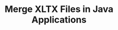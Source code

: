 ---
############################# Static ############################
layout: "autogen"
draft: false
path: "merger/java/xltx/"
otherformats: PDF BMP CSV DOC DOCM DOCX DOT DOTM DOTX EPUB Excel HTML Image MHT MHTML ODP ODS ODT OTP OTT PDF PNG POTM POTX PPS PPSM PPSX PPT PPTM PPTX PS RTF TEX TIF TIFF TSV TXT VDX Visio VSDM VSDX VSSX VSSM VSTM VSTX VSX VTX Web Word Worksheet XLAM XLS XLSB XLSM XLSX XLT XLTM XPS 

############################# Head ############################
head_title: "Merge XLTX Files via Java & J2SE Documents Merger API"
head_description: "Merge multiple XLTX files into a single file using Java documents merger API with all data, style and formatting as the source documents."

############################# Header ############################
title: "Merge XLTX Files in Java Applications"
description: "Merge multiple XLTX files into a single file using Java documents merger API. Merge selected pages or page ranges from various source documents into a single resultant document with all data, style and formatting as the source documents."

############################# SubMenu ############################
submenu:
    enable: true

############################# About ############################
about:
    enable: true
    title: "GroupDocs.Merger for Java API"
    content: |
        GroupDocs.Merger for Java library offers a simple solution to safely merge & split between a wide range of document formats including PDF, Microsoft Office (Word, Excel, PowerPoint, OneNote), OpenDocument, HTML, images and many others within .NET applications. By adding just a few lines of the code, perform several document operations such as move, remove, rotate, swap, extract or change the orientation of pages within the documents. The documents merging API also supports previewing document pages as an image to analyse the document structure, formatting and content on the page.
        
        GroupDocs.Merger APIs are well supported on all major operating systems and Java versions including J2SE 7.0 (1.7), J2SE 8.0 (1.8) and Java 10.

############################# Steps ############################
steps:
    enable: true
    title_left: "Merge Two or More XLTX Files in Java"
    content_left: |
        [GroupDocs.Merger](https://products.groupdocs.com/merger/java/) makes it easy for Java developers to merge multiple XLTX files by implementing a few easy steps.

        *   Create an instance of **Merger** class and load XLTX file.
        *   Call **Join** method of **Merger** class instance and load another XLTX file.
        *   Call **Save** method of **Merger** class instance to save the merged document.
        
    title_right: "System Requirements"
    content_right: |
        Before executing the code example below, please make sure that you have the following prerequisites installed on your system.

        *   Operating Systems: Microsoft Windows, Linux, MacOS
        *   Development Environments: NetBeans, IntelliJ IDEA, Eclipse
        *   Frameworks: Java 7 (1.7) and above
        *   Download the latest version of GroupDocs.Merger for Java from [Maven](https://repository.groupdocs.com/webapp/#/artifacts/browse/tree/General/repo/com/groupdocs/groupdocs-merger)
        
    code: |
        ```cs
        // Merge XLTX files using GroupDocs.Merger API
        // Instantiate Merger with input XLTX document
        Merger merger = new Merger("input_1.xltx"))
          {
            // Call Join method of Merger class instance and pass second source document path
            merger.Join("input_2.xltx");
            
            // Call Save method of Merger class instance to save merged document
            merger.Save("merged-file.xltx");
          }
        ```
        

demos:
    enable: true
        

about_formats:
    enable: true


more_formats:
    enable: true


back_to_top:
    enable: true
---